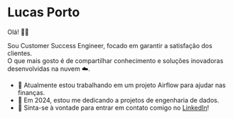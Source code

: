 # Lucas Porto

Olá! 👋🏻

Sou Customer Success Engineer, focado em garantir a satisfação dos clientes.\
O que mais gosto é de compartilhar conhecimento e soluções inovadoras desenvolvidas na nuvem ☁️.

- 🔭 Atualmente estou trabalhando em um projeto Airflow para ajudar nas finanças.
- 🎲 Em 2024, estou me dedicando a projetos de engenharia de dados.
- 💬 Sinta-se à vontade para entrar em contato comigo no [LinkedIn](https://www.linkedin.com/in/portolucas)!

<!--
**PortoLucas1/PortoLucas1** is a ✨ _special_ ✨ repository because its `README.md` (this file) appears on your GitHub profile.

Here are some ideas to get you started:

- 🔭 I’m currently working on ...
- 🌱 I’m currently learning ...
- 👯 I’m looking to collaborate on ...
- 🤔 I’m looking for help with ...
- 💬 Ask me about ...
- 📫 How to reach me: ...
- 😄 Pronouns: ...
- ⚡ Fun fact: ...
-->
